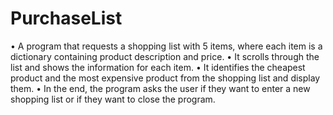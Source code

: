 # PurchaseList
• A program that requests a shopping list with 5 items, where each item is a dictionary containing product description and price.
• It scrolls through the list and shows the information for each item.
• It identifies the cheapest product and the most expensive product from the shopping list and display them.
• In the end, the program asks the user if they want to enter a new shopping list or if they want to close the program.
